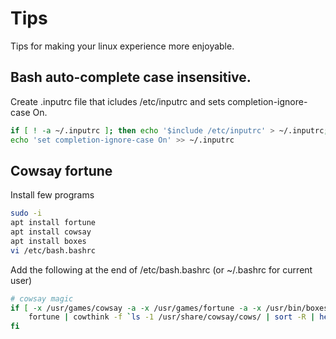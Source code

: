 # Tips

Tips for making your linux experience more enjoyable.

## Bash auto-complete case insensitive.

Create .inputrc file that icludes /etc/inputrc and sets completion-ignore-case On.

```bash
if [ ! -a ~/.inputrc ]; then echo '$include /etc/inputrc' > ~/.inputrc; fi
echo 'set completion-ignore-case On' >> ~/.inputrc
```

## Cowsay fortune

Install few programs

```bash
sudo -i
apt install fortune
apt install cowsay
apt install boxes
vi /etc/bash.bashrc 
```

Add the following at the end of /etc/bash.bashrc (or ~/.bashrc for current user)

```bash
# cowsay magic
if [ -x /usr/games/cowsay -a -x /usr/games/fortune -a -x /usr/bin/boxes ]; then
    fortune | cowthink -f `ls -1 /usr/share/cowsay/cows/ | sort -R | head -1` -n | boxes -d columns
fi
```